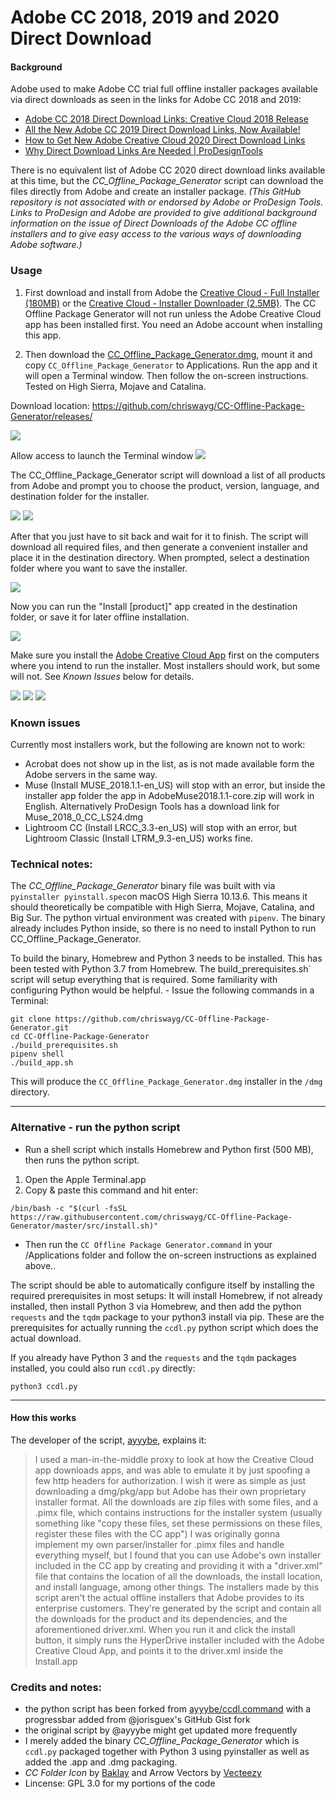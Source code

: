 # Adobe CC 2018, 2019 and 2020 Direct Download

#### Background

Adobe used to make Adobe CC trial full offline installer packages available via direct downloads as seen in the links for Adobe CC 2018 and 2019:
- [Adobe CC 2018 Direct Download Links: Creative Cloud 2018 Release](https://prodesigntools.com/adobe-cc-2018-direct-download-links.html)
- [All the New Adobe CC 2019 Direct Download Links, Now Available!](https://prodesigntools.com/adobe-cc-2019-direct-download-links.html)
- [How to Get New Adobe Creative Cloud 2020 Direct Download Links](https://prodesigntools.com/creative-cloud-2020-direct-download-links.html)
- [Why Direct Download Links Are Needed | ProDesignTools](https://prodesigntools.com/adobe-cc-no-more-direct-download-links.html#the-need)

There is no equivalent list of Adobe CC 2020 direct download links available at this time, but the *CC_Offline_Package_Generator* script can download the files directly from Adobe and create an installer package. *(This GitHub repository is not associated with or endorsed by Adobe or ProDesign Tools. Links to ProDesign and Adobe are provided to give additional background information on the issue of Direct Downloads of the Adobe CC offline installers and to give easy access to the various ways of downloading Adobe software.)*

### Usage

1. First download and install from Adobe the [Creative Cloud - Full Installer (180MB)](https://ccmdl.adobe.com/AdobeProducts/KCCC/CCD/5_2/osx10/ACCCx5_2_0_436.dmg) or the [Creative Cloud - Installer Downloader (2.5MB)](https://creativecloud.adobe.com/apps/download/creative-cloud). The CC Offline Package Generator will not run unless the Adobe Creative Cloud app has been installed first. You need an Adobe account when installing this app.

2. Then download the [CC_Offline_Package_Generator.dmg](https://github.com/chriswayg/CC-Offline-Package-Generator/releases/), mount it and copy `CC_Offline_Package_Generator` to Applications. Run the app and it will open a Terminal window. Then follow the on-screen instructions. Tested on High Sierra, Mojave and Catalina.

Download location: https://github.com/chriswayg/CC-Offline-Package-Generator/releases/

![](https://raw.githubusercontent.com/chriswayg/CC-Offline-Package-Generator/master/screenshots/Usage00.png)

Allow access to launch the Terminal window
![](https://raw.githubusercontent.com/chriswayg/CC-Offline-Package-Generator/master/screenshots/Usage00b.png)

The CC_Offline_Package_Generator script will download a list of all products from Adobe and prompt you to choose the product, version, language, and destination folder for the installer.

![](https://raw.githubusercontent.com/chriswayg/CC-Offline-Package-Generator/master/screenshots/Usage01.png)
![](https://raw.githubusercontent.com/chriswayg/CC-Offline-Package-Generator/master/screenshots/Usage02.png)

After that you just have to sit back and wait for it to finish. The script will download all required files, and then generate a convenient installer and place it in the destination directory. When prompted, select a destination folder where you want to save the installer.

![](https://raw.githubusercontent.com/chriswayg/CC-Offline-Package-Generator/master/screenshots/Usage03.png)

Now you can run the "Install [product]" app created in the destination folder, or save it for later offline installation.

![](https://raw.githubusercontent.com/chriswayg/CC-Offline-Package-Generator/master/screenshots/Usage04.png)

Make sure you install the [Adobe Creative Cloud App](https://creativecloud.adobe.com/apps/download/creative-cloud) first on the computers where you intend to run the installer. Most installers should work, but some will not. See *Known Issues* below for details.

![](https://raw.githubusercontent.com/chriswayg/CC-Offline-Package-Generator/master/screenshots/Usage05.png)
![](https://raw.githubusercontent.com/chriswayg/CC-Offline-Package-Generator/master/screenshots/Usage06.png)
![](https://raw.githubusercontent.com/chriswayg/CC-Offline-Package-Generator/master/screenshots/Usage07.png)

### Known issues

Currently most installers work, but the following are known not to work:
- Acrobat does not show up in the list, as is not made available form the Adobe servers in the same way.
- Muse (Install MUSE_2018.1.1-en_US) will stop with an error, but inside the installer app folder the app in AdobeMuse2018.1.1-core.zip will work in English. Alternatively ProDesign Tools has a download link for Muse_2018_0_CC_LS24.dmg
- Lightroom CC (Install LRCC_3.3-en_US) will stop with an error, but Lightroom Classic (Install LTRM_9.3-en_US) works fine.

### Technical notes:
The *CC_Offline_Package_Generator* binary file was built with via `pyinstaller pyinstall.spec`on macOS High Sierra 10.13.6. This means it should theoretically be compatible with High Sierra, Mojave, Catalina, and Big Sur. The python virtual environment was created with `pipenv`. The binary already includes Python inside, so there is no need to install Python to run CC_Offline_Package_Generator.

To build the binary, Homebrew and Python 3 needs to be installed. This has been tested with Python 3.7 from Homebrew. The build_prerequisites.sh` script will setup everything that is required. Some familiarity with configuring Python would be helpful. - Issue the following commands in a Terminal:

```
git clone https://github.com/chriswayg/CC-Offline-Package-Generator.git
cd CC-Offline-Package-Generator
./build_prerequisites.sh
pipenv shell
./build_app.sh
```

This will produce the `CC_Offline_Package_Generator.dmg` installer in the `/dmg` directory.

---

### Alternative - run the python script

- Run a shell script which installs Homebrew and Python first (500 MB), then runs the python script.

1. Open the Apple Terminal.app
2. Copy & paste this command and hit enter:

```
/bin/bash -c "$(curl -fsSL https://raw.githubusercontent.com/chriswayg/CC-Offline-Package-Generator/master/src/install.sh)"
```
* Then run the `CC Offline Package Generator.command` in your /Applications folder and follow the on-screen instructions as explained above..

The script should be able to automatically configure itself by installing the required prerequisites in most setups: It will install Homebrew, if not already installed, then install Python 3 via Homebrew, and then add the python `requests` and the `tqdm` package to your python3 install via pip. These are the prerequisites for actually running the `ccdl.py` python script which does the actual download.

If you already have Python 3 and the `requests` and the `tqdm` packages installed, you could also run  `ccdl.py` directly:

```
python3 ccdl.py
```

---

#### How this works
The developer of the script, [ayyybe](https://gist.github.com/ayyybe), explains it:
>  I used a man-in-the-middle proxy to look at how the Creative Cloud app downloads apps, and was able to emulate it by just spoofing a few http headers for authorization. I wish it were as simple as just downloading a dmg/pkg/app but Adobe has their own proprietary installer format. All the downloads are zip files with some files, and a .pimx file, which contains instructions for the installer system (usually something like "copy these files, set these permissions on these files, register these files with the CC app") I was originally gonna implement my own parser/installer for .pimx files and handle everything myself, but I found that you can use Adobe's own installer included in the CC app by creating and providing it with a "driver.xml" file that contains the location of all the downloads, the install location, and install language, among other things. The installers made by this script aren't the actual offline installers that Adobe provides to its enterprise customers. They're generated by the script and contain all the downloads for the product and its dependencies, and the aforementioned driver.xml. When you run it and click the install button, it simply runs the HyperDrive installer included with the Adobe Creative Cloud App, and points it to the driver.xml inside the Install.app

### Credits and notes:
- the python script has been forked from [ayyybe/ccdl.command](https://gist.github.com/ayyybe/a5f01c6f40020f9a7bc4939beeb2df1d) with a progressbar added from @jorisguex's GitHub Gist fork
- the original script by @ayyybe might get updated more frequently
- I merely added the binary *CC_Offline_Package_Generator* which is `ccdl.py` packaged together with Python 3 using pyinstaller as well as added the .app and .dmg packaging.
- *CC Folder Icon* by [Baklay](https://www.deviantart.com/baklay/gallery) and Arrow Vectors by [Vecteezy](https://www.vecteezy.com/free-vector/arrow)
- Lincense: GPL 3.0 for my portions of the code
